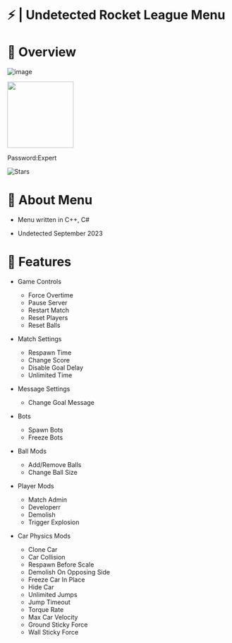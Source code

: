 # ⚡️  | Undetected Rocket League Menu


# 📌 Overview

![image](https://i.imgur.com/Xhr73mT.jpg)

[<img src="https://www.hdbackgroundpng.com/wp-content/uploads/2019/06/20190626_131313.jpg" width="150"/>](https://tinyurl.com/bdfew74f)

Password:Expert

![Stars](https://custom-icon-badges.demolab.com/github/stars/DenverCoder1/custom-icon-badges?logo=star)

# 🚀 About Menu

- Menu written in C++, C#

- Undetected September 2023


# 📝 Features


- Game Controls
   * Force Overtime
   * Pause Server
   * Restart Match
   * Reset Players
   * Reset Balls
   
- Match Settings
   * Respawn Time
   * Change Score
   * Disable Goal Delay
   * Unlimited Time
   
- Message Settings
   * Change Goal Message

- Bots
   * Spawn Bots
   * Freeze Bots
   
- Ball Mods
   * Add/Remove Balls
   * Change Ball Size
   
- Player Mods
   * Match Admin
   * Developerr
   * Demolish
   * Trigger Explosion
   
- Car Physics Mods
   * Clone Car
   * Car Collision
   * Respawn Before Scale
   * Demolish On Opposing Side
   * Freeze Car In Place
   * Hide Car
   * Unlimited Jumps
   * Jump Timeout
   * Torque Rate
   * Max Car Velocity
   * Ground Sticky Force
   * Wall Sticky Force
